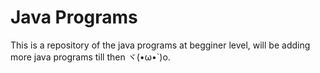# Java Programs
 This is a repository of the java programs at begginer level, will be adding more java programs till then ヾ(•ω•`)o.

